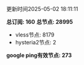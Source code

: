 更新时间2025-05-02 18:11:11

**总订阅: 160**
**总节点: 28995**
- vless节点: 8179
- hysteria2节点: 2

**google ping有效节点: 273**
